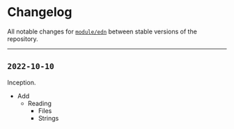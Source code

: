 # Changelog

All notable changes for [`module/edn`](../) between stable versions of the
repository.


---


## `2022-10-10`

Inception.

- Add
    - Reading
        - Files
        - Strings 
